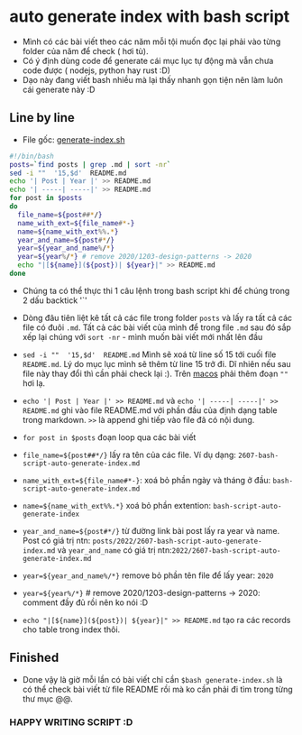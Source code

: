# auto generate index with bash script

- Mình có các bài viết theo các năm mỗi tội muốn đọc lại phải vào từng folder của năm để check ( hơi tù).
- Có ý định dùng code để generate cái mục lục tự động mà vẫn chưa code được ( nodejs, python hay rust :D)
- Dạo này đang viết bash nhiều mà lại thấy nhanh gọn tiện nên làm luôn cái generate này :D

## Line by line

- File gốc: [generate-index.sh](../../generate-index.sh)

```sh linenums="1"
#!/bin/bash
posts=`find posts | grep .md | sort -nr`
sed -i ""  '15,$d'  README.md
echo '| Post | Year |' >> README.md
echo '| -----| -----|' >> README.md
for post in $posts
do
  file_name=${post##*/}
  name_with_ext=${file_name#*-}
  name=${name_with_ext%%.*}
  year_and_name=${post#*/}
  year=${year_and_name%/*}
  year=${year%/*} # remove 2020/1203-design-patterns -> 2020
  echo "|[${name}](${post})| ${year}|" >> README.md
done
```

- Chúng ta có thể thực thi 1 câu lệnh trong bash script khi để chúng trong 2 dấu backtick '`'
- Dòng đâu tiên liệt kê tất cả các file trong folder `posts` và lấy ra tất cả các file có đuôi `.md`. Tất cả các bài viết của mình để trong file `.md` sau đó sắp xếp lại chúng với `sort -nr` - mình muốn bài viết mới nhất lên đầu
- `sed -i ""  '15,$d'  README.md` Mình sẽ xoá từ line số 15 tới cuối file `README.md`. Lý do mục lục mình sẽ thêm từ line 15 trở đi. Dĩ nhiên nếu sau file này thay đổi thì cần phải check lại :). Trên [macos](https://www.markhneedham.com/blog/2011/01/14/sed-sed-1-invalid-command-code-r-on-mac-os-x/) phải thêm đoạn `""` hơi lạ.

- `echo '| Post | Year |' >> README.md` và `echo '| -----| -----|' >> README.md` ghi vào file README.md với phần đầu của định dạng table trong markdown. `>>` là append ghi tiếp vào file đã có nội dung.

- `for post in $posts` đoạn loop qua các bài viết

- `file_name=${post##*/}` lấy ra tên của các file. Ví dụ dạng: `2607-bash-script-auto-generate-index.md`

- `name_with_ext=${file_name#*-}`: xoá bỏ phần ngày và tháng ở đầu: `bash-script-auto-generate-index.md`

- `name=${name_with_ext%%.*}` xoá bỏ phần extention: `bash-script-auto-generate-index`

- `year_and_name=${post#*/}` từ đường link bài post lấy ra year và name. Post có giá trị ntn: `posts/2022/2607-bash-script-auto-generate-index.md` và `year_and_name` có giá trị ntn:`2022/2607-bash-script-auto-generate-index.md`

- `year=${year_and_name%/*}` remove bỏ phần tên file để lấy year: `2020`

- `year=${year%/*}` # remove 2020/1203-design-patterns -> 2020: comment đầy đủ rồi nên ko nói :D

- `echo "|[${name}](${post})| ${year}|" >> README.md` tạo ra các records cho table trong index thôi.

## Finished

- Done vậy là giờ mỗi lần có bài viết chỉ cần `$bash generate-index.sh` là có thể check bài viết từ file README rồi mà ko cần phải đi tìm trong từng thư mục @@.

### HAPPY WRITING SCRIPT :D
